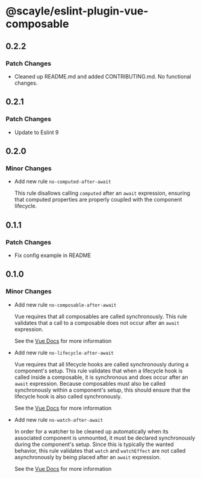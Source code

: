 # @scayle/eslint-plugin-vue-composable

## 0.2.2

### Patch Changes

- Cleaned up README.md and added CONTRIBUTING.md. No functional changes.

## 0.2.1

### Patch Changes

- Update to Eslint 9

## 0.2.0

### Minor Changes

- Add new rule `no-computed-after-await`

  This rule disallows calling `computed` after an `await` expression, ensuring that computed properties are properly coupled with the component lifecycle.

## 0.1.1

### Patch Changes

- Fix config example in README

## 0.1.0

### Minor Changes

- Add new rule `no-composable-after-await`

  Vue requires that all composables are called synchronously. This rule validates that a call to a composable does not occur after an `await` expression.

  See the [Vue Docs](https://vuejs.org/guide/reusability/composables.html#usage-restrictions) for more information

- Add new rule `no-lifecycle-after-await`

  Vue requires that all lifecycle hooks are called synchronously during a component's setup. This rule validates that when a lifecycle hook is called inside a composable, it is synchronous and does occur after an `await` expression. Because composables must also be called synchronously within a component's setup, this should ensure that the lifecycle hook is also called synchronously.

  See the [Vue Docs](https://vuejs.org/api/composition-api-lifecycle.html) for more information

- Add new rule `no-watch-after-await`

  In order for a watcher to be cleaned up automatically when its associated component is unmounted, it must be declared synchronously during the component's setup. Since this is typically the wanted behavior, this rule validates that `watch` and `watchEffect` are not called asynchronously by being placed after an `await` expression.

  See the [Vue Docs](https://vuejs.org/guide/essentials/watchers.html#stopping-a-watcher) for more information
